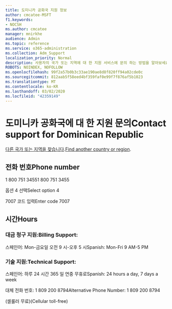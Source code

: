 ```yaml
---
title: 도미니카 공화국 지원 정보
author: cmcatee-MSFT
f1.keywords:
- NOCSH
ms.author: cmcatee
manager: mnirkhe
audience: Admin
ms.topic: reference
ms.service: o365-administration
ms.collection: Adm_Support
localization_priority: Normal
description: 사용자의 국가 또는 지역에 대 한 지원 서비스에 문의 하는 방법을 알아보세요.
ROBOTS: NOINDEX, NOFOLLOW
ms.openlocfilehash: 99f2a57b0b3c33ae190ae8d8f820ff94a02cde0c
ms.sourcegitcommit: 812aab5f58eed4bf359faf0e99f7f876af5b1023
ms.translationtype: MT
ms.contentlocale: ko-KR
ms.lasthandoff: 03/02/2020
ms.locfileid: "42359149"
---
```

# <a name="contact-support-for-dominican-republic"></a><span data-ttu-id="1dcca-103">도미니카 공화국에 대 한 지원 문의</span><span class="sxs-lookup"><span data-stu-id="1dcca-103">Contact support for Dominican Republic</span></span>

<span data-ttu-id="1dcca-104">[다른 국가 또는 지역을 찾습니다](../contact-support-for-business-products.md).</span><span class="sxs-lookup"><span data-stu-id="1dcca-104">[Find another country or region](../contact-support-for-business-products.md).</span></span>

## <a name="phone-number"></a><span data-ttu-id="1dcca-105">전화 번호</span><span class="sxs-lookup"><span data-stu-id="1dcca-105">Phone number</span></span>
<span data-ttu-id="1dcca-106">1 800 751 3455</span><span class="sxs-lookup"><span data-stu-id="1dcca-106">1 800 751 3455</span></span>

<span data-ttu-id="1dcca-107">옵션 4 선택</span><span class="sxs-lookup"><span data-stu-id="1dcca-107">Select option 4</span></span>

<span data-ttu-id="1dcca-108">7007 코드 입력</span><span class="sxs-lookup"><span data-stu-id="1dcca-108">Enter code 7007</span></span>

## <a name="hours"></a><span data-ttu-id="1dcca-109">시간</span><span class="sxs-lookup"><span data-stu-id="1dcca-109">Hours</span></span>
### <a name="billing-support"></a><span data-ttu-id="1dcca-110">대금 청구 지원:</span><span class="sxs-lookup"><span data-stu-id="1dcca-110">Billing Support:</span></span>

<span data-ttu-id="1dcca-111">스페인어: Mon-금요일 오전 9 시-오후 5 시</span><span class="sxs-lookup"><span data-stu-id="1dcca-111">Spanish: Mon-Fri 9 AM-5 PM</span></span>

### <a name="technical-support"></a><span data-ttu-id="1dcca-112">기술 지원:</span><span class="sxs-lookup"><span data-stu-id="1dcca-112">Technical Support:</span></span>

<span data-ttu-id="1dcca-113">스페인어: 하루 24 시간 365 일 연중 무휴로</span><span class="sxs-lookup"><span data-stu-id="1dcca-113">Spanish: 24 hours a day, 7 days a week</span></span>

<span data-ttu-id="1dcca-114">대체 전화 번호: 1 809 200 8794</span><span class="sxs-lookup"><span data-stu-id="1dcca-114">Alternative Phone Number: 1 809 200 8794</span></span>

<span data-ttu-id="1dcca-115">(셀룰러 무료)</span><span class="sxs-lookup"><span data-stu-id="1dcca-115">(Cellular toll-free)</span></span>
